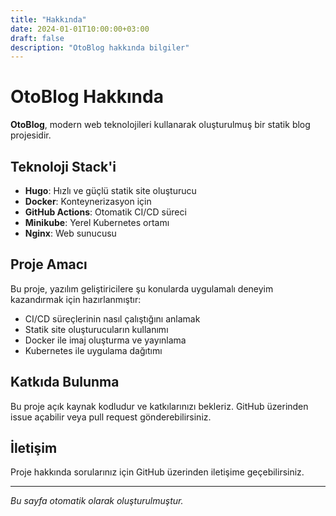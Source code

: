 ```yaml
---
title: "Hakkında"
date: 2024-01-01T10:00:00+03:00
draft: false
description: "OtoBlog hakkında bilgiler"
---
```


# OtoBlog Hakkında

**OtoBlog**, modern web teknolojileri kullanarak oluşturulmuş bir statik blog projesidir.

## Teknoloji Stack'i

- **Hugo**: Hızlı ve güçlü statik site oluşturucu
- **Docker**: Konteynerizasyon için
- **GitHub Actions**: Otomatik CI/CD süreci
- **Minikube**: Yerel Kubernetes ortamı
- **Nginx**: Web sunucusu

## Proje Amacı

Bu proje, yazılım geliştiricilere şu konularda uygulamalı deneyim kazandırmak için hazırlanmıştır:

- CI/CD süreçlerinin nasıl çalıştığını anlamak
- Statik site oluşturucuların kullanımı
- Docker ile imaj oluşturma ve yayınlama
- Kubernetes ile uygulama dağıtımı

## Katkıda Bulunma

Bu proje açık kaynak kodludur ve katkılarınızı bekleriz. GitHub üzerinden issue açabilir veya pull request gönderebilirsiniz.

## İletişim

Proje hakkında sorularınız için GitHub üzerinden iletişime geçebilirsiniz.

---

*Bu sayfa otomatik olarak oluşturulmuştur.* 
